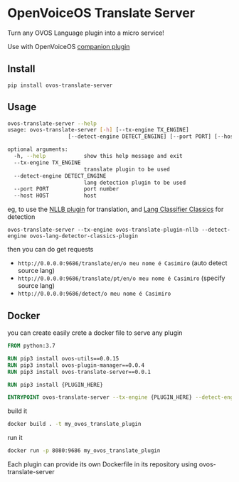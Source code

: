 # OpenVoiceOS Translate Server

Turn any OVOS Language plugin into a micro service!

Use with OpenVoiceOS [companion plugin](https://github.com/OpenVoiceOS/ovos-translate-server-plugin)

## Install

`pip install ovos-translate-server`

## Usage

```bash
ovos-translate-server --help
usage: ovos-translate-server [-h] [--tx-engine TX_ENGINE]
                   [--detect-engine DETECT_ENGINE] [--port PORT] [--host HOST]

optional arguments:
  -h, --help            show this help message and exit
  --tx-engine TX_ENGINE
                        translate plugin to be used
  --detect-engine DETECT_ENGINE
                        lang detection plugin to be used
  --port PORT           port number
  --host HOST           host

```

eg, to use the [NLLB plugin](https://github.com/OpenVoiceOS/ovos-translate-plugin-nllb) for translation, and [Lang Classifier Classics](https://github.com/OpenVoiceOS/ovos-lang-detector-classics-plugin) for detection

`ovos-translate-server --tx-engine ovos-translate-plugin-nllb --detect-engine ovos-lang-detector-classics-plugin`

then you can do get requests

- `http://0.0.0.0:9686/translate/en/o meu nome é Casimiro` (auto detect source lang)
- `http://0.0.0.0:9686/translate/pt/en/o meu nome é Casimiro`  (specify source lang)
- `http://0.0.0.0:9686/detect/o meu nome é Casimiro`

## Docker

you can create easily crete a docker file to serve any plugin

```dockerfile
FROM python:3.7

RUN pip3 install ovos-utils==0.0.15
RUN pip3 install ovos-plugin-manager==0.0.4
RUN pip3 install ovos-translate-server==0.0.1

RUN pip3 install {PLUGIN_HERE}

ENTRYPOINT ovos-translate-server --tx-engine {PLUGIN_HERE} --detect-engine {PLUGIN_HERE}
```

build it
```bash
docker build . -t my_ovos_translate_plugin
```

run it
```bash
docker run -p 8080:9686 my_ovos_translate_plugin
```

Each plugin can provide its own Dockerfile in its repository using ovos-translate-server